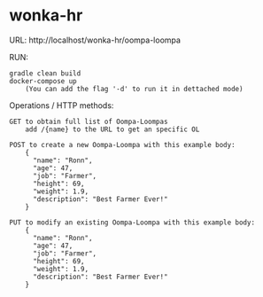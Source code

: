 # wonka-hr

URL: http://localhost/wonka-hr/oompa-loompa

   RUN:
   
    gradle clean build
    docker-compose up  
        (You can add the flag '-d' to run it in dettached mode)
    
   Operations / HTTP methods:
    
    GET to obtain full list of Oompa-Loompas
        add /{name} to the URL to get an specific OL
    
    POST to create a new Oompa-Loompa with this example body:
        {
          "name": "Ronn",
          "age": 47,
          "job": "Farmer",
          "height": 69,
          "weight": 1.9,
          "description": "Best Farmer Ever!"
        }
    
    PUT to modify an existing Oompa-Loompa with this example body:
        {
          "name": "Ronn",
          "age": 47,
          "job": "Farmer",
          "height": 69,
          "weight": 1.9,
          "description": "Best Farmer Ever!"
        }
